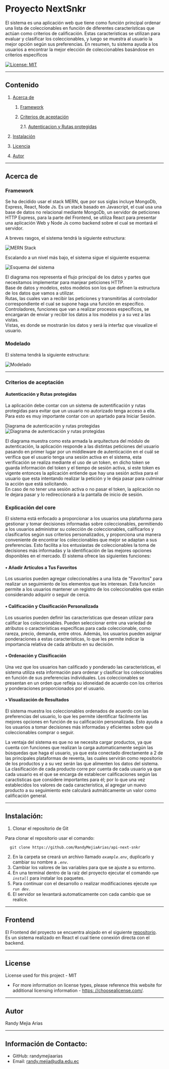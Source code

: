 
  
# Proyecto NextSnkr

  El sistema es una aplicación web que tiene como función principal ordenar una lista de coleccionables en función de diferentes características que actúan como criterios de calificación. Estas características se utilizan para evaluar y clasificar los coleccionables, y luego se muestra al usuario la mejor opción según sus preferencias. En resumen, tu sistema ayuda a los usuarios a encontrar la mejor elección de coleccionables basándose en criterios específicos

  [![License: MIT](https://img.shields.io/badge/License-MIT-yellow.svg)](https://opensource.org/licenses/MIT)

  <!-- [A deployed version can be viewed here.]() -->
  
---
## Contenido

1. [Acerca de](#acerca-de)
    1. [Framework](#framework)
    <!-- 2. [Historia de usuario](#user%20story) -->
    2. [Criterios de aceptación](#criterios-de-aceptación)
        
        2.1. [Autenticacion y Rutas protegidas](#autenticación-y-rutas-protegidas)

    <!-- 4. [Visuales](#visuals) -->
2. [Instalación](#instalación)
3. [Licencia](#license)
4. [Autor](#autor)

---
## Acerca de

### Framework

Se ha decidido usar el stack MERN, que por sus siglas incluye MongoDb, Express, React, Node Js.
Es un stack basado en Javascript, el cual usa una base de datos no relacional mediante MongoDb, un servidor de peticiones HTTP Express, para la parte del Frontend, se utiliza React para presentar una aplicación Web y Node Js como backend sobre el cual se montará el servidor.

A breves rasgos, el sistema tendrá la siguiente estructura:

![MERN Stack](https://sp-ao.shortpixel.ai/client/to_webp,q_lossy,ret_img,w_943/https://www.bocasay.com/wp-content/uploads/2020/03/MERN-stack-1.png)

Escalando a un nivel más bajo, el sistema sigue el siguiente esquema: 

![Esquema del sistema](https://developer.mozilla.org/en-US/docs/Learn/Server-side/Express_Nodejs/routes/mvc_express.png)

El diagrama nos representa el flujo principal de los datos y partes que necesitamos implementar para manjear peticiones HTTP.<br>
Base de datos y modelos, estos modelos son los que definen la estructura de los datos que vamos a utilizar.<br>
Rutas, las cuales van a recibir las peticiones y transmitirlas al controlador correspondiente el cual se supone haga una función en específico.<br>
Controladores, funciones que van a realizar procesos específicos, se encargaran de enviar y recibir los datos a los modelos y a su vez a las vistas.<br>
Vistas, es donde se mostrarán los datos y será la interfaz que visualize el usuario. 

### Modelado

El sistema tendrá la siguiente estructura:

![Modelado](https://res.cloudinary.com/randymejiaarias/image/upload/v1704577464/ixxgs4rnqhwffkxwdxbf.jpg)

---

<!-- ### Historia de usuario - ¿Por qué se realiza el proyecto?
  

--- -->

### Criterios de aceptación
#### Autenticación y Rutas protegidas
La aplicación debe contar con un sistema de autentificación y rutas protegidas para evitar que un usuario no autorizado tenga acceso a ella. Para esto es muy importante contar con un apartado para Iniciar Sesión.

Diagrama de autenticación y rutas protegidas
![Diagrama de autenticación y rutas protegidas](https://danishshakeel.me/wp-content/uploads/2022/11/RouteGuard-768x365.png.webp)

El diagrama muestra como esta armada la arquitectura del módulo de autenticación, la aplicación responde a las distintas peticiones del usuario pasando en primer lugar por un middleware de autenticación en el cuál se verifica que el usuario tenga una sesión activa en el sistema, esta verificación se realiza mediante el uso de un token, en dicho token se guarda información del token y el tiempo de sesión activa, si este token es vigente entonces la aplicación entiende que hay una sesión activa para el usuario que esta intentando realizar la petición y le deja pasar para culminar la acción que está solicitando. <br>
En caso de no tener una sesión activa o no pasar el token, la aplicación no le dejara pasar y lo redireccionará a la pantalla de inicio de sesión.

  
### Explicación del core
El sistema está enfocado a proporcionar a los usuarios una plataforma para gestionar y tomar decisiones informadas sobre coleccionables, permitiendo a los usuarios administrar su colección de coleccionables, calificarlos y clasificarlos según sus criterios personalizados, y proporciona una manera conveniente de encontrar los coleccionables que mejor se adaptan a sus preferencias. Esto facilita a los entusiastas de coleccionables la toma de decisiones más informadas y la identificación de las mejores opciones disponibles en el mercado. El sistema ofrece las siguientes funciones:

#### •	Añadir Artículos a Tus Favoritos
Los usuarios pueden agregar coleccionables a una lista de "Favoritos" para realizar un seguimiento de los elementos que les interesan. Esta función permite a los usuarios mantener un registro de los coleccionables que están considerando adquirir o seguir de cerca.
#### •	Calificación y Clasificación Personalizada
Los usuarios pueden definir las características que desean utilizar para calificar los coleccionables. Pueden seleccionar entre una variedad de atributos o características específicas para cada coleccionable, como rareza, precio, demanda, entre otros. Además, los usuarios pueden asignar ponderaciones a estas características, lo que les permite indicar la importancia relativa de cada atributo en su decisión.
#### •	Ordenación y Clasificación
Una vez que los usuarios han calificado y ponderado las características, el sistema utiliza esta información para ordenar y clasificar los coleccionables en función de sus preferencias individuales. Los coleccionables se presentan en un orden que refleja su idoneidad de acuerdo con los criterios y ponderaciones proporcionados por el usuario.
#### •	Visualización de Resultados
El sistema muestra los coleccionables ordenados de acuerdo con las preferencias del usuario, lo que les permite identificar fácilmente las mejores opciones en función de su calificación personalizada. Esto ayuda a los usuarios a tomar decisiones más informadas y eficientes sobre qué coleccionables comprar o seguir.

La ventaja del sistema es que no se necesita cargar productos, ya que cuenta con funciones que realizan la carga automaticamente según las búsquedas que haga el usuario, ya que esta conectado directamente a 2 de las principales plataformas de reventa, las cuales servirán como repositorio de los productos y a su vez serán las que alimenten los datos del sistema.<br>
La clasificación de cada producto corre por cuenta de cada usuario ya que cada usuario es el que se encarga de establecer calificaciones según las caractisticas que considere importantes para él; por lo que una vez establecidos los valores de cada caracteristica, al agregar un nuevo producto a su seguimiento este calculará autmáticamente un valor como calificación general.

---
<!-- ## Visuales

  ![]()

--- -->

## Instalación:

1. Clonar el repositorio de Git

  Para clonar el repositorio usar el comando:
  
      git clone https://github.com/RandyMejiaArias/api-next-snkr
2. En la carpeta se creará un archivo llamado _`example.env`_, duplicarlo y cambiar su nombre a _`.env`_.
3. Cambiar los valores de las variables para que se ajuste a su entorno.
4. En una terminal dentro de la raíz del proyecto ejecutar el comando _`npm install`_ para instalar los paquetes.
5. Para continuar con el desarrollo o realizar modificaciones ejecute _`npm run dev`_.
6. El servidor se levantará automaticamente con cada cambio que se realice.
  
---
## Frontend
  El Frontend del proyecto se encuentra alojado en el siguiente [repositorio](https://github.com/RandyMejiaArias/webApp-next-snkr).<br>
  Es un sistema realizado en React el cual tiene conexión directa con el backend.

---

## License
  License used for this project - MIT
  * For more information on license types, please reference this website
  for additional licensing information - [https: //choosealicense.com/](https://choosealicense.com/).

---
<!-- 
## Contributing:
  
  To contribute to this application, create a pull request.
  Here are the steps needed for doing that:
  - Fork the repo
  - Create a feature branch (git checkout -b NAME-HERE)
  - Commit your new feature (git commit -m 'Add some feature')
  - Push your branch (git push)
  - Create a new Pull Request

  Following a code review, your feature will be merged.


---

## Tests:
  

--- -->

## Autor
  Randy Mejia Arias

---

## Información de Contacto:
* GitHub: randymejiaarias
* Email: randy.mejia@udla.edu.ec
  
